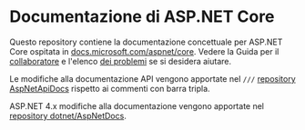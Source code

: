 # <a name="aspnet-core-docs"></a>Documentazione di ASP.NET Core

Questo repository contiene la documentazione concettuale per ASP.NET Core ospitata in [docs.microsoft.com/aspnet/core](https://docs.microsoft.com/aspnet/core). Vedere la Guida per il [collaboratore](CONTRIBUTING.md) e l'elenco [dei problemi](https://github.com/dotnet/AspNetCore.Docs/issues) se si desidera aiutare.

Le modifiche alla documentazione API vengono apportate nel `///` [repository AspNetApiDocs](https://github.com/dotnet/AspNetApiDocs) rispetto ai commenti con barra tripla.

ASP.NET 4.x modifiche alla documentazione vengono apportate nel [repository dotnet/AspNetDocs](https://github.com/dotnet/AspNetDocs).
